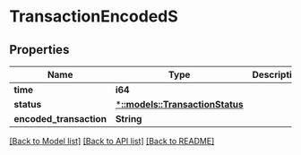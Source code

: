 # TransactionEncodedS

## Properties

Name | Type | Description | Notes
------------ | ------------- | ------------- | -------------
**time** | **i64** |  | [optional] 
**status** | [***::models::TransactionStatus**](transaction_status.md) |  | [optional] 
**encoded_transaction** | **String** |  | [optional] 

[[Back to Model list]](../README.md#documentation-for-models) [[Back to API list]](../README.md#documentation-for-api-endpoints) [[Back to README]](../README.md)


